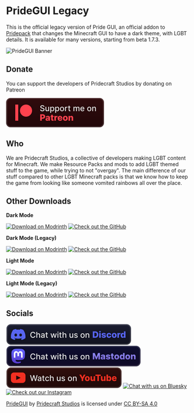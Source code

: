 # PrideGUI Legacy

This is the official legacy version of Pride GUI, an official addon to [Pridepack](https://modrinth.com/project/pridepack-legacy) that changes the Minecraft GUI to have a dark theme, with LGBT details.
It is available for many versions, starting from beta 1.7.3.

![PrideGUI Banner](https://cdn.modrinth.com/data/6mcKx2Pb/images/05250c177741152dca8e964ea47a3806d23d4432.png)

## Donate

You can support the developers of Pridecraft Studios by donating on Patreon

[![patreon](https://raw.githubusercontent.com/intergrav/devins-badges/c7fd18efdadd1c3f12ae56b49afd834640d2d797/assets/cozy/donate/patreon-singular_vector.svg)](https://donate.pridecraft.gay)

## Who

We are Pridecraft Studios, a collective of developers making LGBT content for Minecraft.
We make Resource Packs and mods to add LGBT themed stuff to the game, while trying to not "overgay". The main difference of our stuff compared to other LGBT Minecraft packs is that we know how to keep the game from looking like someone vomited rainbows all over the place.

## Other Downloads

**Dark Mode**

[![Download on Modrinth](https://raw.githubusercontent.com/intergrav/devins-badges/c7fd18efdadd1c3f12ae56b49afd834640d2d797/assets/cozy-minimal/available/modrinth_vector.svg)](https://modrinth.com/project/pridegui) [![Check out the GitHub](https://raw.githubusercontent.com/intergrav/devins-badges/c7fd18efdadd1c3f12ae56b49afd834640d2d797/assets/cozy-minimal/available/github_vector.svg)](https://git.pridecraft.gay/pridegui)

**Dark Mode (Legacy)**

[![Download on Modrinth](https://raw.githubusercontent.com/intergrav/devins-badges/c7fd18efdadd1c3f12ae56b49afd834640d2d797/assets/cozy-minimal/available/modrinth_vector.svg)](https://modrinth.com/project/pridegui-legacy) [![Check out the GitHub](https://raw.githubusercontent.com/intergrav/devins-badges/c7fd18efdadd1c3f12ae56b49afd834640d2d797/assets/cozy-minimal/available/github_vector.svg)](https://git.pridecraft.gay/pridegui/branches)

**Light Mode**

[![Download on Modrinth](https://raw.githubusercontent.com/intergrav/devins-badges/c7fd18efdadd1c3f12ae56b49afd834640d2d797/assets/cozy-minimal/available/modrinth_vector.svg)](https://modrinth.com/project/pridegui-light) [![Check out the GitHub](https://raw.githubusercontent.com/intergrav/devins-badges/c7fd18efdadd1c3f12ae56b49afd834640d2d797/assets/cozy-minimal/available/github_vector.svg)](https://git.pridecraft.gay/pridegui/tree/light/main)

**Light Mode (Legacy)**

[![Download on Modrinth](https://raw.githubusercontent.com/intergrav/devins-badges/c7fd18efdadd1c3f12ae56b49afd834640d2d797/assets/cozy-minimal/available/modrinth_vector.svg)](https://modrinth.com/project/pridegui-legacy) [![Check out the GitHub](https://raw.githubusercontent.com/intergrav/devins-badges/c7fd18efdadd1c3f12ae56b49afd834640d2d797/assets/cozy-minimal/available/github_vector.svg)](https://git.pridecraft.gay/pridegui/branches)

## Socials

[![Join our Discord](https://raw.githubusercontent.com/intergrav/devins-badges/c7fd18efdadd1c3f12ae56b49afd834640d2d797/assets/compact/social/discord-plural_vector.svg)](https://discord.pridecraft.gay)
[![Chat with us on Mastodon](https://raw.githubusercontent.com/intergrav/devins-badges/c7fd18efdadd1c3f12ae56b49afd834640d2d797/assets/compact/social/mastodon-plural_vector.svg)](https://tech.lgbt/@pridecraft)
[![Watch us on Youtube](https://raw.githubusercontent.com/intergrav/devins-badges/c7fd18efdadd1c3f12ae56b49afd834640d2d797/assets/compact/social/youtube-plural_vector.svg)](https://youtube.com/@pridecraftstudios)
[![Chat with us on Bluesky](https://badger-api-staging.worldwidepixel.ca/compact?gradientStart=00A5E4&gradientEnd=0076B1&lineOne=Chat%20with%20us%20on&lineTwo=Bluesky&colourOne=FFFFFF&colourTwo=FFFFFF&iconUrl=https://raw.githubusercontent.com/OzzyCzech/bluesky-icon/main/dist/bluesky-icon.white.png)](https://bsky.app/profile/pridecraft.gay)
[![Check out our Instagram](https://badger-api-staging.worldwidepixel.ca/compact?gradientStart=BA5353&gradientEnd=61003D&lineOne=Check%20out%20our&lineTwo=Instagram&colourOne=FFFFFF&colourTwo=FFF&iconUrl=https://uxwing.com/wp-content/themes/uxwing/download/brands-and-social-media/instagram-white-icon.png)](https://instagram.com/pridecraftstudios)

<p xmlns:cc="http://creativecommons.org/ns#" xmlns:dct="http://purl.org/dc/terms/"><a property="dct:title" rel="cc:attributionURL" href="https://pridecraft.gay/pridegui">PrideGUI</a> by <a rel="cc:attributionURL dct:creator" property="cc:attributionName" href="https://pridecraft.gay">Pridecraft Studios</a> is licensed under <a href="https://creativecommons.org/licenses/by-sa/4.0/?ref=chooser-v1" target="_blank" rel="license noopener noreferrer" style="display:inline-block;">CC BY-SA 4.0<img width="16" height="16" style="height:16px!important;margin-left:3px;vertical-align:text-bottom;" src="https://mirrors.creativecommons.org/presskit/icons/cc.svg?ref=chooser-v1" alt=""><img width="16" height="16" style="height:16px!important;margin-left:3px;vertical-align:text-bottom;" src="https://mirrors.creativecommons.org/presskit/icons/by.svg?ref=chooser-v1" alt=""><img width="16" height="16" style="height:16px!important;margin-left:3px;vertical-align:text-bottom;" src="https://mirrors.creativecommons.org/presskit/icons/sa.svg?ref=chooser-v1" alt=""></a></p>